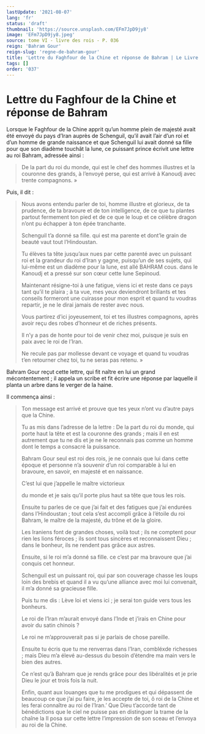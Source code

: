 ```yaml
---
lastUpdate: '2021-08-07'
lang: 'fr'
status: 'draft'
thumbnail: 'https://source.unsplash.com/EFm7JpD9jy8'
image: 'EFm7JpD9jy8.jpeg'
source: tome VI - livre des rois - P. 036
reign: 'Bahram Gour'
reign-slug: 'regne-de-bahram-gour'
title: 'Lettre du Faghfour de la Chine et réponse de Bahram | Le Livre des Rois | Shâhnâmeh'
tags: []
order: '037'
---
```


<!-- LTeX: language=fr -->

# Lettre du Faghfour de la Chine et réponse de Bahram

Lorsque le Faghfour de la Chine apprit qu’un homme plein de majesté avait été envoyé du pays d’Iran auprès de Schenguil, qu’il avait l’air d’un roi et d’un homme de grande naissance et que Schenguil lui avait donné sa fille pour que son diadème touchât la lune, ce puissant prince écrivit une lettre au roi Bahram, adressée ainsi :

> De la part du roi du monde, qui est le chef des hommes illustres et la couronne des grands, à l’envoyé perse, qui est arrivé à Kanoudj avec trente compagnons. »

Puis, il dit :

> Nous avons entendu parler de toi, homme illustre et glorieux, de ta prudence, de ta bravoure et de ton intelligence, de ce que tu plantes partout fermement ton pied et de ce que le loup et ce célèbre dragon n’ont pu échapper à ton épée tranchante.
>
> Schenguil t’a donné sa fille. qui est ma parente et dont’le grain de beauté vaut tout l’Hindoustan.
>
> Tu élèves ta tête jusqu’aux nues par cette parenté avec un puissant roi et la grandeur du roi d’Iran y gagne, puisqu’un de ses sujets, qui lui-même est un diadème pour la lune, est allé BAHRAM cous. dans le Kanoudj et a pressé sur son cœur cette lune Sepinoud.
>
> Maintenant résigne-toi à une fatigue, viens ici et reste dans ce pays tant qu’il te plaira ; à ta vue, mes yeux deviendront brillants et tes conseils formeront une cuirasse pour mon esprit et quand tu voudras repartir, je ne le dirai jamais de rester avec nous.
>
> Vous partirez d’ici joyeusement, toi et tes illustres compagnons, après avoir reçu des robes d’honneur et de riches présents.
>
> Il n’y a pas de honte pour toi de venir chez moi, puisque je suis en paix avec le roi de l’Iran.
>
> Ne recule pas par mollesse devant ce voyage et quand tu voudras t’en retourner chez toi, tu ne seras pas retenu. »

Bahram Gour reçut cette lettre, qui fit naître en lui un grand mécontentement ; il appela un scribe et fit écrire une réponse par laquelle il planta un arbre dans le verger de la haine.

Il commença ainsi :

> Ton message est arrivé et prouve que tes yeux n’ont vu d’autre pays que la Chine.
>
> Tu as mis dans l’adresse de la lettre : De la part du roi du monde, qui porte haut la tête et est la couronne des grands ; mais il en est autrement que tu ne dis et je ne le reconnais pas comme un homme dont le temps a consacré la puissance.
>
> Bahram Gour seul est roi des rois, je ne connais que lui dans cette époque et personne n’a souvenir d’un roi comparable à lui en bravoure, en savoir, en majesté et en naissance.
>
> C’est lui que j’appelle le maître victorieux
>
> du monde et je sais qu’il porte plus haut sa tête que tous les rois.
>
> Ensuite tu parles de ce que j’ai fait et des fatigues que j’ai endurées dans l’Hindoustan ; tout cela s’est accompli grâce à l’étoile du roi Bahram, le maître de la majesté, du trône et de la gloire.
>
> Les Iraniens font de grandes choses, voilà tout ; ils ne comptent pour rien les lions féroces ; ils sont tous sincères et reconnaissent Dieu ; dans le bonheur, ils ne rendent pas grâce aux astres.
>
> Ensuite, si le roi m’a donné sa fille. ce c’est par ma bravoure que j’ai conquis cet honneur.
>
> Schenguil est un puissant roi, qui par son couverage chasse les loups loin des brebis et quand il a vu qu’une alliance avec moi lui convenait, il m’a donné sa gracieuse fille.
>
> Puis tu me dis : Lève loi et viens ici ; je serai ton guide vers tous les bonheurs.
>
> Le roi de l’Iran m’aurait envoyé dans l’Inde et j’irais en Chine pour avoir du satin chinois ?
>
> Le roi ne m’approuverait pas si je parlais de chose pareille.
>
> Ensuite tu écris que tu me renverras dans l’Iran, combléxde richesses ; mais Dieu m’a élevé au-dessus du besoin d’étendre ma main vers le bien des autres.
>
> Ce n’est qu’à Bahram que je rends grâce pour des libéralités et je prie Dieu le jour et trois fois la nuit.
>
> Enfin, quant aux louanges que tu me prodigues et qui dépassent de beaucoup ce que j’ai pu faire, je les accepte de toi, ô roi de la Chine et les ferai connaître au roi de l’Iran.’ Que Dieu t’accorde tant de bénédictions que le ciel ne puisse pas en distinguer la trame de la chaîne la Il posa sur cette lettre l’impression de son sceau et l’envoya au roi de la Chine.
